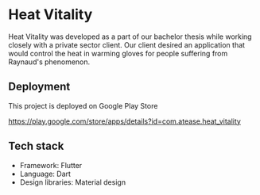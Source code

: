 # Heat Vitality

Heat Vitality was developed as a part of our bachelor thesis while working closely with a private sector client. Our client desired an application that would control the heat in warming gloves for people suffering from Raynaud's phenomenon.

## Deployment

This project is deployed on Google Play Store

https://play.google.com/store/apps/details?id=com.atease.heat_vitality


## Tech stack
- Framework: Flutter
- Language: Dart
- Design libraries: Material design
